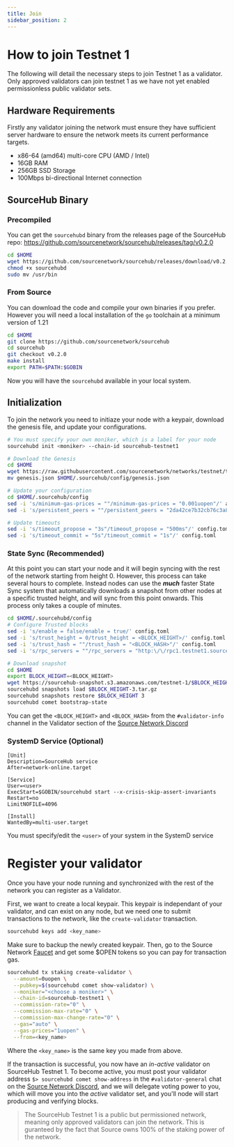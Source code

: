 ```yaml
---
title: Join
sidebar_position: 2
---
```


# How to join Testnet 1
The following will detail the necessary steps to join Testnet 1 as a validator. Only approved validators can join testnet 1 as we have not yet enabled permissionless public validator sets.

## Hardware Requirements
Firstly any validator joining the network must ensure they have sufficient server hardware to ensure the network meets its current performance targets. 

* x86-64 (amd64) multi-core CPU (AMD / Intel)
* 16GB RAM
* 256GB SSD Storage
* 100Mbps bi-directional Internet connection

## SourceHub Binary

### Precompiled
You can get the `sourcehubd` binary from the releases page of the SourceHub repo: https://github.com/sourcenetwork/sourcehub/releases/tag/v0.2.0
```bash
cd $HOME
wget https://github.com/sourcenetwork/sourcehub/releases/download/v0.2.0/sourcehubd
chmod +x sourcehubd
sudo mv /usr/bin
```


### From Source
You can download the code and compile your own binaries if you prefer. However you will need a local installation of the `go` toolchain at a minimum version of 1.21
```bash
cd $HOME
git clone https://github.com/sourcenetwork/sourcehub
cd sourcehub
git checkout v0.2.0
make install
export PATH=$PATH:$GOBIN
```
Now you will have the `sourcehubd` available in your local system.

## Initialization
To join the network you need to initiaze your node with a keypair, download the genesis file, and update your configurations.

```bash
# You must specify your own moniker, which is a label for your node
sourcehubd init <moniker> --chain-id sourcehub-testnet1

# Download the Genesis
cd $HOME
wget https://raw.githubusercontent.com/sourcenetwork/networks/testnet/testnet1/genesis.json
mv genesis.json $HOME/.sourcehub/config/genesis.json

# Update your configuration
cd $HOME/.sourcehub/config
sed -i 's/minimum-gas-prices = ""/minimum-gas-prices = "0.001uopen"/' app.toml
sed -i 's/persistent_peers = ""/persistent_peers = "2da42ce7b32cb76c3a86db2eadfab8508ee41815@54.158.208.103:26656"/' config.toml

# Update timeouts
sed -i 's/timeout_propose = "3s"/timeout_propose = "500ms"/' config.toml
sed -i 's/timeout_commit = "5s"/timeout_commit = "1s"/' config.toml
```

### State Sync (Recommended)
At this point you can start your node and it will begin syncing with the rest of the network starting from height 0. However, this process can take several hours to complete. Instead nodes can use the ***much*** faster State Sync system that automatically downloads a snapshot from other nodes at a specific trusted height, and will sync from this point onwards. This process only takes a couple of minutes.

```bash
cd $HOME/.sourcehubd/config
# Configure Trusted blocks
sed -i 's/enable = false/enable = true/' config.toml
sed -i 's/trust_height = 0/trust_height = <BLOCK_HEIGHT>/' config.toml
sed -i 's/trust_hash = ""/trust_hash = "<BLOCK_HASH>"/' config.toml
sed -i 's/rpc_servers = ""/rpc_servers = "http:\/\/rpc1.testnet1.source.network:26657,http:\/\/rpc2.testnet1.source.network:26657"/' config.toml

# Download snapshot
cd $HOME
export BLOCK_HEIGHT=<BLOCK_HEIGHT>
wget https://sourcehub-snapshot.s3.amazonaws.com/testnet-1/$BLOCK_HEIGHT-3.tar.gz
sourcehubd snapshots load $BLOCK_HEIGHT-3.tar.gz
sourcehubd snapshots restore $BLOCK_HEIGHT 3
sourcehubd comet bootstrap-state
```

You can get the `<BLOCK_HEIGHT>` and `<BLOCK_HASH>` from the `#validator-info` channel in the Validator section of the [Source Network Discord](https://discord.source.network)

### SystemD Service (Optional)
```
[Unit]
Description=SourceHub service
After=network-online.target

[Service]
User=<user>
ExecStart=$GOBIN/sourcehubd start --x-crisis-skip-assert-invariants
Restart=no
LimitNOFILE=4096

[Install]
WantedBy=multi-user.target
```

You must specify/edit the `<user>` of your system in the SystemD service

# Register your validator
Once you have your node running and synchronized with the rest of the network you can register as a Validator. 

First, we want to create a local keypair. This keypair is independant of your validator, and can exist on any node, but we need one to submit transactions to the network, like the `create-validator` transaction.
```bash
sourcehubd keys add <key_name>
```

Make sure to backup the newly created keypair. Then, go to the Source Network [Faucet](https://faucet.testnet1.source.network) and get some $OPEN tokens so you can pay for transaction gas.

```bash
sourcehubd tx staking create-validator \
  --amount=0uopen \
  --pubkey=$(sourcehubd comet show-validator) \
  --moniker="<choose a moniker>" \
  --chain-id=sourcehub-testnet1 \
  --commission-rate="0" \
  --commission-max-rate="0" \
  --commission-max-change-rate="0" \
  --gas="auto" \
  --gas-prices="1uopen" \
  --from=<key_name>
```

Where the `<key_name>` is the same key you made from above.

If the transaction is successful, you now have an *in-active* validator on SourceHub Testnet 1.  To become active, you must post your validator address `$> sourcehubd comet show-address` in the `#validator-general` chat on the [Source Network Discord](https://discord.source.network), and we will delegate voting power to you, which will move you into the *active* validator set, and you'll node will start producing and verifying blocks.

> The SourceHub Testnet 1 is a public but permissioned network, meaning only approved validators can join the network. This is guranteed by the fact that Source owns 100% of the staking power of the network.
